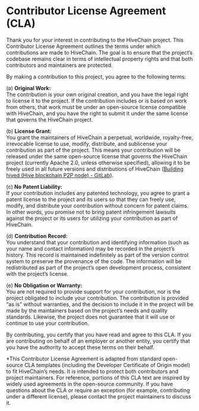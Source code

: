 # Contributor License Agreement (CLA)

Thank you for your interest in contributing to the HiveChain project. This Contributor License Agreement outlines the terms under which contributions are made to HiveChain. The goal is to ensure that the project’s codebase remains clear in terms of intellectual property rights and that both contributors and maintainers are protected.

By making a contribution to this project, you agree to the following terms:

(a) **Original Work:**  
The contribution is your own original creation, and you have the legal right to license it to the project. If the contribution includes or is based on work from others, that work must be under an open-source license compatible with HiveChain, and you have the right to submit it under the same license that governs the HiveChain project.

(b) **License Grant:**  
You grant the maintainers of HiveChain a perpetual, worldwide, royalty-free, irrevocable license to use, modify, distribute, and sublicense your contribution as part of the project. This means your contribution will be released under the same open-source license that governs the HiveChain project (currently Apache 2.0, unless otherwise specified), allowing it to be freely used in all future versions and distributions of HiveChain ([Building hived (Hive blockchain P2P node) - GitLab](https://gitlab.syncad.com/hive/hive/-/blob/f82e0f1cfd1ecc46652859b0fb9f9fd3b3a9408c/doc/building.md#:~:text=CMake,used%20as%20the%20build%20executor)).

(c) **No Patent Liability:**  
If your contribution includes any patented technology, you agree to grant a patent license to the project and its users so that they can freely use, modify, and distribute your contribution without concern for patent claims. In other words, you promise not to bring patent infringement lawsuits against the project or its users for utilizing your contribution as part of HiveChain.

(d) **Contribution Record:**  
You understand that your contribution and identifying information (such as your name and contact information) may be recorded in the project’s history. This record is maintained indefinitely as part of the version control system to preserve the provenance of the code. The information will be redistributed as part of the project’s open development process, consistent with the project’s license.

(e) **No Obligation or Warranty:**  
You are not required to provide support for your contribution, nor is the project obligated to include your contribution. The contribution is provided “as is” without warranties, and the decision to include it in the project will be made by the maintainers based on the project’s needs and quality standards. Likewise, the project does not guarantee that it will use or continue to use your contribution.

By contributing, you certify that you have read and agree to this CLA. If you are contributing on behalf of an employer or another entity, you certify that you have the authority to accept these terms on their behalf.

*This Contributor License Agreement is adapted from standard open-source CLA templates (including the Developer Certificate of Origin model) to fit HiveChain’s needs. It is intended to protect both contributors and project maintainers. For reference, portions of this CLA text are inspired by widely used agreements in the open-source community. If you have questions about the CLA or require an exception (for example, contributing under a different license), please contact the project maintainers to discuss it.
